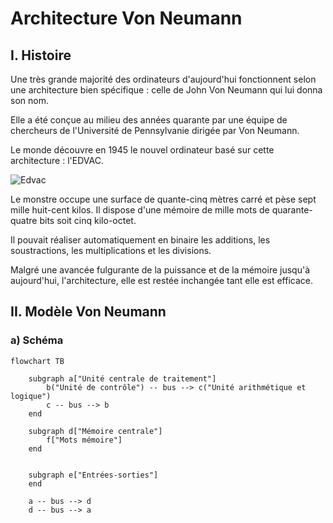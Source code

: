 # Architecture Von Neumann

## I. Histoire

Une très grande majorité des ordinateurs d'aujourd'hui fonctionnent selon une architecture bien spécifique : celle de John Von Neumann qui lui donna son nom.

Elle a été conçue au milieu des années quarante par une équipe de chercheurs de l'Université de Pennsylvanie dirigée par Von Neumann.

Le monde découvre en 1945 le nouvel ordinateur basé sur cette architecture : l'EDVAC.

![Edvac](./img/edvac.png)

Le monstre occupe une surface de quante-cinq mètres carré et pèse sept mille huit-cent kilos. Il dispose d'une mémoire de mille mots de quarante-quatre bits soit cinq kilo-octet.

Il pouvait réaliser automatiquement en binaire les additions, les soustractions, les multiplications et les divisions.

Malgré une avancée fulgurante de la puissance et de la mémoire jusqu'à aujourd'hui, l'architecture, elle est restée inchangée tant elle est efficace.

## II. Modèle Von Neumann

### a) Schéma

```mermaid
flowchart TB
    
    subgraph a["Unité centrale de traitement"]
        b("Unité de contrôle") -- bus --> c("Unité arithmétique et logique")
        c -- bus --> b
    end

    subgraph d["Mémoire centrale"]
        f["Mots mémoire"]
    end
    

    subgraph e["Entrées-sorties"]
    end

    a -- bus --> d
    d -- bus --> a

```
